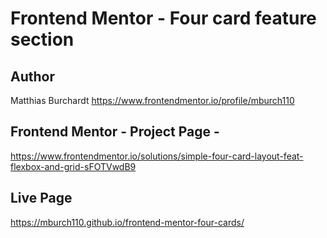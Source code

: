 # Frontend Mentor - Four card feature section

## Author

Matthias Burchardt
https://www.frontendmentor.io/profile/mburch110

## Frontend Mentor - Project Page -

https://www.frontendmentor.io/solutions/simple-four-card-layout-feat-flexbox-and-grid-sFOTVwdB9

## Live Page

https://mburch110.github.io/frontend-mentor-four-cards/
